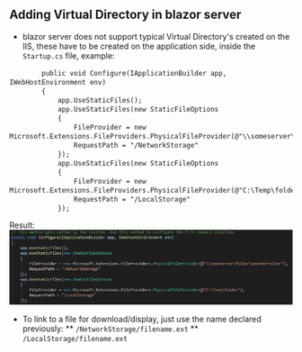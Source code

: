 ## Adding Virtual Directory in blazor server

* blazor server does not support typical Virtual Directory's created on the IIS, these have to be created on the application side, inside the `Startup.cs` file, example:
```        // This method gets called by the runtime. Use this method to configure the HTTP request pipeline.
        public void Configure(IApplicationBuilder app, IWebHostEnvironment env)
        {
            app.UseStaticFiles();
            app.UseStaticFiles(new StaticFileOptions
            {
                FileProvider = new Microsoft.Extensions.FileProviders.PhysicalFileProvider(@"\\someserver\folder\anotherFolder"),
                RequestPath = "/NetworkStorage"
            });
            app.UseStaticFiles(new StaticFileOptions
            {
                FileProvider = new Microsoft.Extensions.FileProviders.PhysicalFileProvider(@"C:\Temp\folder"),
                RequestPath = "/LocalStorage"
            });
```

Result:
![1.png](1.png)

* To link to a file for download/display, just use the name declared previously:
** `/NetworkStorage/filename.ext`
** `/LocalStorage/filename.ext`
